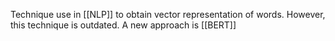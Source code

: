 Technique use in [[NLP]] to obtain vector representation of words. However, this technique is outdated. A new approach is [[BERT]]

